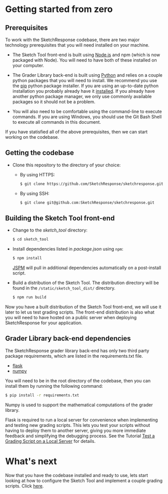 # Getting started from zero

## Prerequisites

To work with the SketchResponse codebase, there are two major technology prerequisites that you will need installed on your machine.

* The Sketch Tool front-end is built using [Node.js](http://nodejs.org) and npm (which is now packaged with Node). You will need to have both of these installed on your computer.

* The Grader Library back-end is built using [Python](https://www.python.org/) and relies on a couple python packages that you will need to install. We recommend you use the [pip](https://pypi.python.org/pypi/pip) python package installer. If you are using an up-to-date python installation you probably already have it [installed](https://pip.pypa.io/en/stable/installing/). If you already have another python package manager, we only use commonly available packages so it should not be a problem.

* You will also need to be comfortable using the command-line to execute commands. If you are using Windows, you should use the Git Bash Shell to execute all commands in this document.

If you have statisfied all of the above prerequisites, then we can start working on the codebase.

## Getting the codebase

* Clone this repository to the directory of your choice:
  * By using HTTPS:

    ```sh
    $ git clone https://github.com/SketchResponse/sketchresponse.git
    ```
  * By using SSH:

    ```sh
    $ git clone git@github.com:SketchResponse/sketchresponse.git
    ```

## Building the Sketch Tool front-end

* Change to the *sketch_tool* directory:

  ```sh
  $ cd sketch_tool
  ```

* Install dependencies listed in *package.json* using `npm`:

  ```sh
  $ npm install
  ```
  
  [JSPM](http://jspm.io) will pull in additional dependencies automatically on a post-install script.

* Build a distribution of the Sketch Tool. The distribution directory will be found in the `/static/sketch_tool_dist/` directory.

  ```sh
  $ npm run build
  ```

Now you have a built distribution of the Sketch Tool front-end, we will use it later to let us test grading scripts. The front-end distribution is also what you will need to have hosted on a public server when deploying SketchResponse for your application.

## Grader Library back-end dependencies

The SketchResponse grader library back-end has only two third party package requirements, which are listed in the requirements.txt file.

* [flask](http://flask.pocoo.org/)
* [numpy](http://www.numpy.org/)

You will need to be in the root directory of the codebase, then you can install them by running the following command:

```sh
$ pip install -r requirements.txt
```

Numpy is used to support the mathematical computations of the grader library.

Flask is required to run a local server for convenience when implementing and testing new grading scripts. This lets you test your scripts without having to deploy them to another server, giving you more immediate feedback and simplifying the debugging process. See the Tutorial [Test a Grading Script on a Local Server](local_test.md) for details.

# What's next

Now that you have the codebase installed and ready to use, lets start looking at how to configure the Sketch Tool and implement a couple grading scripts. Click [here](using_sr.md).